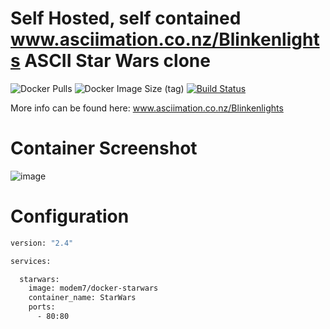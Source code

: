 # Self Hosted, self contained www.asciimation.co.nz/Blinkenlights ASCII Star Wars clone

![Docker Pulls](https://img.shields.io/docker/pulls/modem7/docker-starwars) ![Docker Image Size (tag)](https://img.shields.io/docker/image-size/modem7/docker-starwars/latest) [![Build Status](https://drone.modem7.com/api/badges/modem7/docker-starwars/status.svg)](https://drone.modem7.com/modem7/docker-starwars)

More info can be found here: www.asciimation.co.nz/Blinkenlights

# Container Screenshot
![image](https://user-images.githubusercontent.com/4349962/128192966-26c74fd7-839c-49ce-b00f-af1050aece90.png)


# Configuration

```bash
version: "2.4"

services:

  starwars:
    image: modem7/docker-starwars
    container_name: StarWars
    ports:
      - 80:80
```
